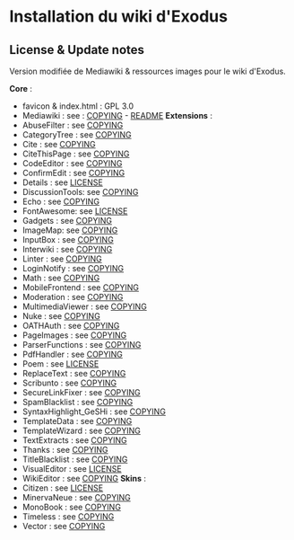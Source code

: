 # Installation du wiki d'Exodus

## License & Update notes

Version modifiée de Mediawiki & ressources images pour le wiki d'Exodus.

**Core** :
- favicon & index.html : GPL 3.0
- Mediawiki : see : [COPYING](exowiki\COPYING) - [README](exowiki\README.md)
**Extensions** :
- AbuseFilter : see [COPYING](exowiki\extensions\AbuseFilter\COPYING) 
- CategoryTree : see [COPYING](exowiki\extensions\CategoryTree\COPYING)
- Cite : see [COPYING](exowiki\extensions\Cite\COPYING.txt)
- CiteThisPage : see [COPYING](exowiki\extensions\CiteThisPage\COPYING.txt)
- CodeEditor : see [COPYING](exowiki\extensions\CodeEditor\COPYING)
- ConfirmEdit : see [COPYING](exowiki\extensions\ConfirmEdit\COPYING)
- Details : see [LICENSE](exowiki\extensions\Details\LICENSE.md)
- DiscussionTools: see [COPYING](exowiki\extensions\DiscussionTools\COPYING)
- Echo : see [COPYING](exowiki\extensions\Echo\COPYING)
- FontAwesome: see [LICENSE](exowiki\extensions\FontAwesome\LICENSE)
- Gadgets : see [COPYING](exowiki\extensions\Gadgets\COPYING)
- ImageMap: see [COPYING](exowiki\extensions\ImageMap\COPYING)
- InputBox : see [COPYING](exowiki\extensions\InputBox\COPYING)
- Interwiki : see [COPYING](exowiki\extensions\Interwiki\COPYING)
- Linter : see [COPYING](exowiki\extensions\Linter\COPYING)
- LoginNotify : see [COPYING](exowiki\extensions\LoginNotify\COPYING)
- Math : see [COPYING](exowiki\extensions\Math\COPYING)
- MobileFrontend : see [COPYING](exowiki\extensions\MobileFrontend\COPYING)
- Moderation : see [COPYING](exowiki\extensions\Moderation\COPYING)
- MultimediaViewer : see [COPYING](exowiki\extensions\MultimediaViewer\COPYING)
- Nuke : see [COPYING](exowiki\extensions\Nuke\COPYING)
- OATHAuth : see [COPYING](exowiki\extensions\OATHAuth\COPYING)
- PageImages : see [COPYING](exowiki\extensions\PageImages\COPYING)
- ParserFunctions : see [COPYING](exowiki\extensions\ParserFunctions\COPYING)
- PdfHandler : see [COPYING](exowiki\extensions\PdfHandler\COPYING)
- Poem : see [LICENSE](exowiki\extensions\Poem\LICENSE)
- ReplaceText : see [COPYING](exowiki\extensions\ReplaceText\COPYING)
- Scribunto : see [COPYING](exowiki\extensions\Scribunto\COPYING)
- SecureLinkFixer : see [COPYING](exowiki\extensions\SecureLinkFixer\COPYING)
- SpamBlacklist : see [COPYING](exowiki\extensions\SpamBlacklist\COPYING)
- SyntaxHighlight_GeSHi : see [COPYING](exowiki\extensions\SyntaxHighlight_GeSHi\COPYING)
- TemplateData : see [COPYING](exowiki\extensions\TemplateData\COPYING)
- TemplateWizard : see [COPYING](exowiki\extensions\TemplateWizard\COPYING)
- TextExtracts : see [COPYING](exowiki\extensions\TextExtracts\COPYING)
- Thanks : see [COPYING](exowiki\extensions\Thanks\COPYING)
- TitleBlacklist : see [COPYING](exowiki\extensions\TitleBlacklist\COPYING)
- VisualEditor : see [LICENSE](exowiki\extensions\VisualEditor\LICENSE.txt)
- WikiEditor : see [COPYING](exowiki\extensions\WikiEditor\COPYING)
**Skins** : 
- Citizen : see [LICENSE](exowiki\skins\Citizen\LICENSE)
- MinervaNeue : see [COPYING](exowiki/skins/MinervaNeue/COPYING)
- MonoBook : see [COPYING](exowiki\skins\MonoBook\COPYING)
- Timeless : see [COPYING](exowiki\skins\Timeless\COPYING)
- Vector : see [COPYING](exowiki\skins\Vector\COPYING)